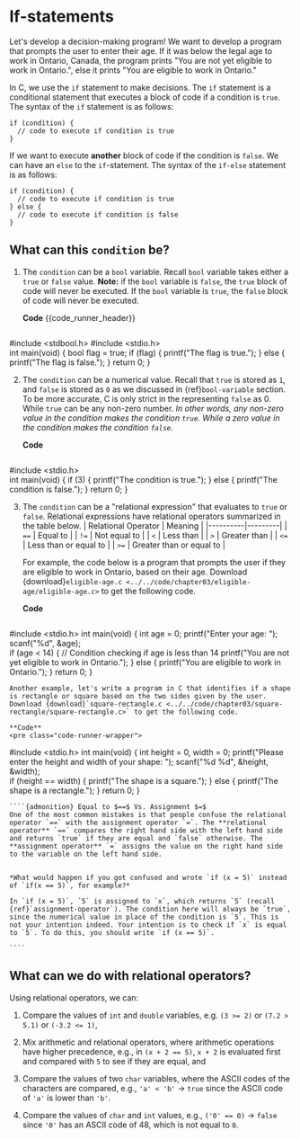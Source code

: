 # If-statements

Let's develop a decision-making program! We want to develop a program that prompts the user to enter their age. If it was below the legal age to work in Ontario, Canada, the program prints "You are not yet eligible to work in Ontario.", else it prints "You are eligible to work in Ontario."

In C, we use the `if` statement to make decisions. The `if` statement is a conditional statement that executes a block of code if a condition is `true`. The syntax of the `if` statement is as follows:

```{code-block} c
if (condition) {
  // code to execute if condition is true
}
```

If we want to execute **another** block of code if the condition is `false`. We can have an `else` to the `if`-statement. The syntax of the `if-else` statement is as follows:

```{code-block} c
if (condition) {
  // code to execute if condition is true
} else {
  // code to execute if condition is false
}
```

## What can this `condition` be?

1. The `condition` can be a `bool` variable. Recall `bool` variable takes either a `true` or `false` value. **Note:** if the `bool` variable is `false`, the `true` block of code will never be executed. If the `bool` variable is `true`, the `false` block of code will never be executed.
    
    **Code**
    {{code_runner_header}}
    <pre class="code-runner-wrapper">
<code-runner language="c" 
    output="The flag is true.">
    &#35;include &lt;stdbool.h&gt;
    &#35;include &lt;stdio.h&gt;
    <br>
    int main(void) {
      bool flag = true;
      if (flag) {
        printf("The flag is true.");
      } else {
        printf("The flag is false.");
      }
      return 0;
    }
    </code-runner>
</pre>
    
2. The `condition` can be a numerical value. Recall that `true` is stored as `1`, and `false` is stored as `0` as we discussed in {ref}`bool-variable` section. To be more accurate, C is only strict in the representing `false` as 0. While `true` can be any non-zero number. *In other words, any *non-zero* value in the condition makes the condition `true`. While a *zero* value in the condition makes the condition `false`.*

    **Code**
    <pre class="code-runner-wrapper">
<code-runner language="c" 
    output="The condition is true.">
    &#35;include &lt;stdio.h&gt;
    <br>
    int main(void) {
      if (3) {
        printf("The condition is true.");
      } else {
        printf("The condition is false.");
      }
      return 0;
    }
    </code-runner>
</pre>

3. The `condition` can be a "relational expression" that evaluates to `true` or `false`. Relational expressions have relational operators summarized in the table below.
    | Relational Operator | Meaning |
    |----------|---------|
    | `==`     | Equal to |
    | `!=`     | Not equal to |
    | `<`      | Less than |
    | `>`      | Greater than |
    | `<=`     | Less than or equal to |
    | `>=`     | Greater than or equal to |

    For example, the code below is a program that prompts the user if they are eligible to work in Ontario, based on their age. Download {download}`eligible-age.c <../../code/chapter03/eligible-age/eligible-age.c>` to get the following code.

    **Code**
    <pre class="code-runner-wrapper">
<code-runner language="c" input="13"
    highlight-lines="7" output="Enter your age: <b>13</b>
    You are not yet eligible to work in Ontario.">
    &#35;include &lt;stdio.h&gt;
    int main(void) {
      int age = 0;
      printf("Enter your age: ");
      scanf("%d", &age);
      <br>
      if (age < 14) {  // Condition checking if age is less than 14
        printf("You are not yet eligible to work in Ontario.");
      } else {
        printf("You are eligible to work in Ontario.");
      }
      return 0;
    }
    </code-runner>
</pre>

    Another example, let's write a program in C that identifies if a shape is rectangle or square based on the two sides given by the user. Download {download}`square-rectangle.c <../../code/chapter03/square-rectangle/square-rectangle.c>` to get the following code.

    **Code**
    <pre class="code-runner-wrapper">
<code-runner language="c" input="5 5"
    highlight-lines="7" output="Please enter the height and width of your shape: <b>5 5</b>
    The shape is a square.">
    &#35;include &lt;stdio.h&gt;
    int main(void) {
      int height = 0, width = 0;
      printf("Please enter the height and width of your shape: ");
      scanf("%d %d", &height, &width);
    <br>
      if (height == width) {
        printf("The shape is a square.");
      } else {
        printf("The shape is a rectangle.");
      }
      return 0;
    }
    </code-runner>
</pre>

    ````{admonition} Equal to $==$ Vs. Assignment $=$
    One of the most common mistakes is that people confuse the relational operator `==` with the assignment operator `=`. The **relational operator** `==` compares the right hand side with the left hand side and returns `true` if they are equal and `false` otherwise. The **assignment operator** `=` assigns the value on the right hand side to the variable on the left hand side.

    
    *What would happen if you got confused and wrote `if (x = 5)` instead of `if(x == 5)`, for example?*

    In `if (x = 5)`, `5` is assigned to `x`, which returns `5` (recall {ref}`assignment-operator`). The condition here will always be `true`, since the numerical value in place of the condition is `5`. This is not your intention indeed. Your intention is to check if `x` is equal to `5`. To do this, you should write `if (x == 5)`. 
    
    ````


## What can we do with relational operators?

Using relational operators, we can:

1. Compare the values of `int` and `double` variables, e.g. `(3 >= 2)` or `(7.2 > 5.1)` or `(-3.2 <= 1)`,

2. Mix arithmetic and relational operators, where arithmetic operations have higher precedence, e.g., in `(x + 2 == 5)`, `x + 2` is evaluated first and compared with `5` to see if they are equal, and

3. Compare the values of two `char` variables, where the ASCII codes of the characters are compared, e.g., `'a' < 'b'` $\rightarrow$ `true` since the ASCII code of `'a'` is lower than `'b'`. 

4. Compare the values of `char` and `int` values, e.g., `('0' == 0)` $\rightarrow$ `false` since `'0'` has an ASCII code of 48, which is not equal to `0`.

